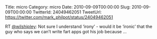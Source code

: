 Title: micro
Category: micro
Date: 2010-09-09T00:00:00
Slug: 2010-09-09T00:00:00
TwitterId: 24049462051
TweetUrl: https://twitter.com/mark_philpot/status/24049462051

RT [@wilshipley](https://twitter.com/wilshipley): Not sure I understand ‘irony’ - would it be ‘ironic’ that the guy who says we can’t write fart apps got his job because  ...